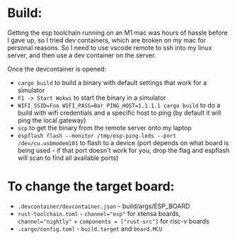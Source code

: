 
Build:
======
Getting the esp toolchain running on an M1 mac was hours of hassle before I
gave up, so I tried dev containers, which are broken on my mac for personal
reasons. So I need to use vscode remote to ssh into my linux server, and then
use a dev container on the server.

Once the devcontainer is opened:

* `cargo build` to build a binary with default settings that work for a simulator
* `F1 -> Start Wokwi` to start the binary in a simulator
* `WIFI_SSID=Foo WIFI_PASS=Bar PING_HOST=1.1.1.1 cargo build` to do a build with wifi credentials and a specific host to ping (by default it will ping the local gateway)
* `scp` to get the binary from the remote server onto my laptop
* `espflash flash --monitor /tmp/esp-ping-leds --port /dev/cu.usbmodem101` to flash to a device (port depends on what board is being used - if that port doesn't work for you, drop the flag and espflash will scan to find all available ports)


To change the target board:
===========================
* `.devcontainer/devcontainer.json` - build/args/ESP_BOARD
* `rust-toolchain.toml` - `channel="esp"` for xtensa boards, `channel="nightly"` + `components = ["rust-src"]` for risc-v boards
* `.cargo/config.toml` - `build.target` and `board.MCU`